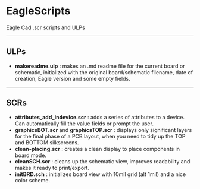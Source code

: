 # EagleScripts
Eagle Cad .scr scripts and ULPs

---
## ULPs

 - **makereadme.ulp** : makes an .md readme file for the current board or schematic, initialized with the original board/schematic filename, date of creation, Eagle version and some empty fields.

---
## SCRs
 - **attributes_add_indevice.scr** : adds a series of attributes to a device. Can automatically fill the value fields or prompt the user.
 - **graphicsBOT.scr** and **graphicsTOP.scr** : displays only significant layers for the final phase of a PCB layout, when you need to tidy up the TOP and BOTTOM silkscreens.
 - **clean-placing.scr** : creates a clean display to place components in board mode.
 - **cleanSCH.scr** : cleans up the schematic view, improves readability and makes it ready to print/export.
 - **initBRD.sch** : initializes board view with 10mil grid (alt 1mil) and a nice color scheme.
 
